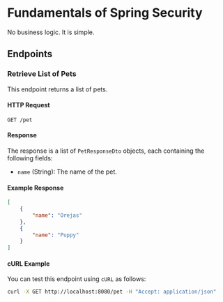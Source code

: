 # Fundamentals of Spring Security

No business logic. It is simple.

## Endpoints

### Retrieve List of Pets

This endpoint returns a list of pets.

#### HTTP Request

`GET /pet`

#### Response

The response is a list of `PetResponseDto` objects, each containing the following fields:

- `name` (String): The name of the pet.

#### Example Response

```json
[
    {
        "name": "Orejas"
    },
    {
        "name": "Puppy"
    }
]
```

#### cURL Example

You can test this endpoint using `cURL` as follows:

```bash
curl -X GET http://localhost:8080/pet -H "Accept: application/json"
```
